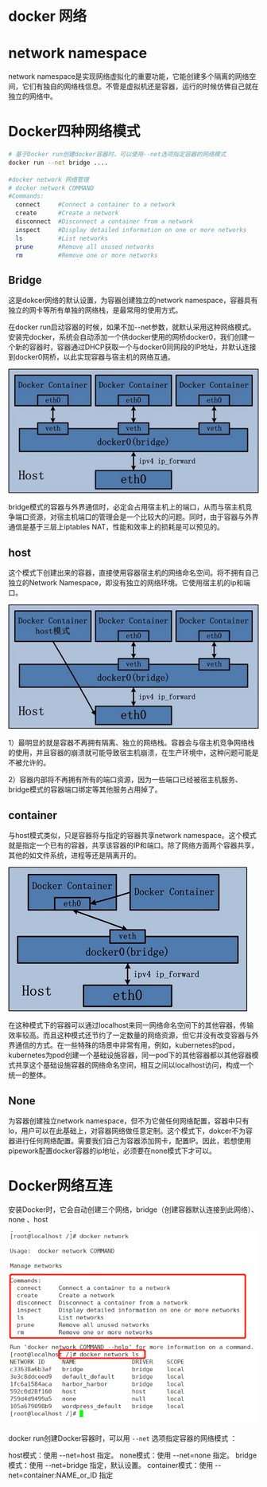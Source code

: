 # docker 网络

# network namespace

network namespace是实现网络虚拟化的重要功能，它能创建多个隔离的网络空间，它们有独自的网络栈信息。不管是虚拟机还是容器，运行的时候仿佛自己就在独立的网络中。

# Docker四种网络模式

```bash
# 基于Docker run创建docker容器时，可以使用--net选项指定容器的网络模式
docker run --net bridge ....

#docker network 网络管理
# docker network COMMAND
#Commands:
  connect     #Connect a container to a network
  create      #Create a network
  disconnect  #Disconnect a container from a network
  inspect     #Display detailed information on one or more networks
  ls          #List networks
  prune       #Remove all unused networks
  rm          #Remove one or more networks
```

## Bridge

这是dokcer网络的默认设置，为容器创建独立的network namespace，容器具有独立的网卡等所有单独的网络栈，是最常用的使用方式。

在docker run启动容器的时候，如果不加--net参数，就默认采用这种网络模式。安装完docker，系统会自动添加一个供docker使用的网桥docker0，我们创建一个新的容器时，容器通过DHCP获取一个与docker0同网段的IP地址，并默认连接到docker0网桥，以此实现容器与宿主机的网络互通。

![](assets/image-20221127212026128-20230610173810-rf0vxtb.png)

bridge模式的容器与外界通信时，必定会占用宿主机上的端口，从而与宿主机竞争端口资源，对宿主机端口的管理会是一个比较大的问题。同时，由于容器与外界通信是基于三层上iptables NAT，性能和效率上的损耗是可以预见的。

## host

这个模式下创建出来的容器，直接使用容器宿主机的网络命名空间。将不拥有自己独立的Network Namespace，即没有独立的网络环境。它使用宿主机的ip和端口。

![](assets/image-20221127212032693-20230610173810-jxth37f.png)

1）最明显的就是容器不再拥有隔离、独立的网络栈。容器会与宿主机竞争网络栈的使用，并且容器的崩溃就可能导致宿主机崩溃，在生产环境中，这种问题可能是不被允许的。

2）容器内部将不再拥有所有的端口资源，因为一些端口已经被宿主机服务、bridge模式的容器端口绑定等其他服务占用掉了。

## container

与host模式类似，只是容器将与指定的容器共享network namespace。这个模式就是指定一个已有的容器，共享该容器的IP和端口。除了网络方面两个容器共享，其他的如文件系统，进程等还是隔离开的。

![](assets/image-20221127212041704-20230610173810-gtsdejn.png)

在这种模式下的容器可以通过localhost来同一网络命名空间下的其他容器，传输效率较高。而且这种模式还节约了一定数量的网络资源，但它并没有改变容器与外界通信的方式。在一些特殊的场景中非常有用，例如，kubernetes的pod，kubernetes为pod创建一个基础设施容器，同一pod下的其他容器都以其他容器模式共享这个基础设施容器的网络命名空间，相互之间以localhost访问，构成一个统一的整体。

## None

为容器创建独立network namespace，但不为它做任何网络配置，容器中只有lo，用户可以在此基础上，对容器网络做任意定制。这个模式下，dokcer不为容器进行任何网络配置。需要我们自己为容器添加网卡，配置IP。因此，若想使用pipework配置docker容器的ip地址，必须要在none模式下才可以。

# Docker网络互连

安装Docker时，它会自动创建三个网络，bridge（创建容器默认连接到此网络）、 none 、host

![](assets/image-20221127212104343-20230610173810-hv8mub6.png)

docker run创建Docker容器时，可以用 `--net` 选项指定容器的网络模式 ：

host模式：使用 --net=host 指定。
none模式：使用 --net=none 指定。
bridge模式：使用 --net=bridge 指定，默认设置。
container模式：使用 --net=container:NAME_or_ID 指定
